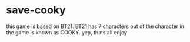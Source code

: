 # save-cooky

this game is based on BT21. 
BT21 has 7 characters out of the character in the game is known as COOKY. 
yep, thats all enjoy

